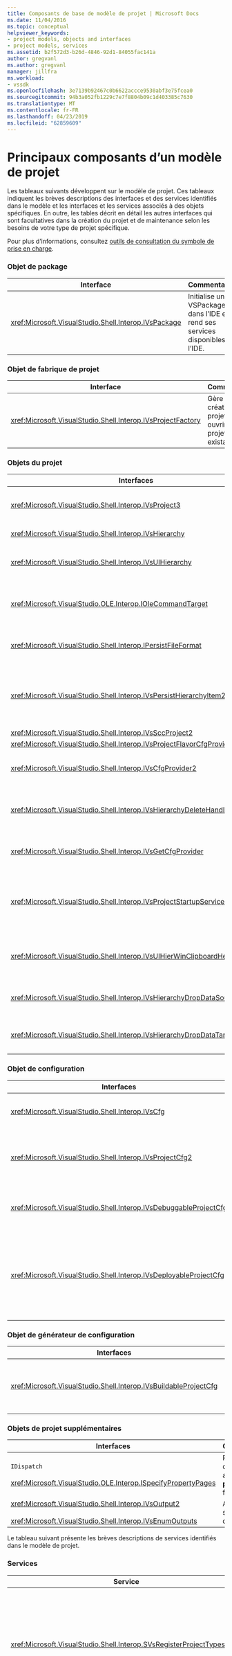 ```yaml
---
title: Composants de base de modèle de projet | Microsoft Docs
ms.date: 11/04/2016
ms.topic: conceptual
helpviewer_keywords:
- project models, objects and interfaces
- project models, services
ms.assetid: b2f572d3-b26d-4846-92d1-84055fac141a
author: gregvanl
ms.author: gregvanl
manager: jillfra
ms.workload:
- vssdk
ms.openlocfilehash: 3e7139b92467c0b6622accce9530abf3e75fcea0
ms.sourcegitcommit: 94b3a052fb1229c7e7f8804b09c1d403385c7630
ms.translationtype: MT
ms.contentlocale: fr-FR
ms.lasthandoff: 04/23/2019
ms.locfileid: "62859609"
---
```

# <a name="project-model-core-components"></a>Principaux composants d’un modèle de projet
Les tableaux suivants développent sur le modèle de projet. Ces tableaux indiquent les brèves descriptions des interfaces et des services identifiés dans le modèle et les interfaces et les services associés à des objets spécifiques. En outre, les tables décrit en détail les autres interfaces qui sont facultatives dans la création du projet et de maintenance selon les besoins de votre type de projet spécifique.

 Pour plus d’informations, consultez [outils de consultation du symbole de prise en charge](../../extensibility/internals/supporting-symbol-browsing-tools.md).

### <a name="package-object"></a>Objet de package

|Interface|Commentaires|
|---------------|--------------|
|<xref:Microsoft.VisualStudio.Shell.Interop.IVsPackage>|Initialise un VSPackage dans l’IDE et rend ses services disponibles à l’IDE.|

### <a name="project-factory-object"></a>Objet de fabrique de projet

|Interface|Commentaires|
|---------------|--------------|
|<xref:Microsoft.VisualStudio.Shell.Interop.IVsProjectFactory>|Gère la création de projets et ouvrir des projets existants.|

### <a name="project-objects"></a>Objets du projet

|Interfaces|Commentaires|
|----------------|--------------|
|<xref:Microsoft.VisualStudio.Shell.Interop.IVsProject3>|Gère l’ajout et la suppression d’éléments de projet, ouvre des éditeurs et gère le mappage entre chaque moniker de document et le `VSITEMID`. Hérite de `IVsProject` et `IVsProject2`.|
|<xref:Microsoft.VisualStudio.Shell.Interop.IVsHierarchy>|Gère les propriétés de navigation et l’affichage et fournit des événements.|
|<xref:Microsoft.VisualStudio.Shell.Interop.IVsUIHierarchy>|Permet de commande d’exécution similaire à celle de `IOleCommandTarget` pour les commandes telles que couper et de changement de nom qui s’appliquent uniquement lorsque le focus est dans l’Explorateur de solutions.|
|<xref:Microsoft.VisualStudio.OLE.Interop.IOleCommandTarget>|Sert d’interface de cible de commande principale pour une hiérarchie de projet. Il est l’interface standard pour interroger des objets pour leurs commandes d’état ou état et en cours d’exécution de commande. Disponible lorsque vous n'avez pas le focus dans la fenêtre projet.|
|<xref:Microsoft.VisualStudio.Shell.Interop.IPersistFileFormat>|Coordonne la persistance de l’état du projet. En règle générale, l’état du projet est stocké dans un fichier de projet, mais peut être adaptée à des systèmes de stockage qui ne sont pas basés sur fichier.|
|<xref:Microsoft.VisualStudio.Shell.Interop.IVsPersistHierarchyItem2>|Permet au projet gérer tous les aspects de la persistance pour ses éléments de projet en tant que fichiers sur disque ou des objets dans d’autres systèmes de stockage. Le `IVsPersistHierarchyItem2` interface est utilisée pour les éléments qui n’implémentent pas le <xref:Microsoft.VisualStudio.Shell.Interop.IVsPersistDocData2> interface.|
|<xref:Microsoft.VisualStudio.Shell.Interop.IVsSccProject2>|Coordonne les interactions avec le contrôle de code source.|
|<xref:Microsoft.VisualStudio.Shell.Interop.IVsProjectFlavorCfgProvider>|Permet de projets à gérer les informations de configuration.|
|<xref:Microsoft.VisualStudio.Shell.Interop.IVsCfgProvider2>|Gère les objets de configuration de projet, tels que les configurations Debug/Release. Générer, déployer et déboguer les opérations sont coordonnées par le biais des objets de configuration de projet.|
|<xref:Microsoft.VisualStudio.Shell.Interop.IVsHierarchyDeleteHandler>|Implémenté par les hiérarchies pour contrôler la suppression (destructeur) ou de supprimer les options (non destructif) pour les éléments de la hiérarchie. Appeler l’Interface de requête sur le `IVsHierarchyDeleteHandler` de l’interface à partir de la `IVsHierarchy` interface.|
|<xref:Microsoft.VisualStudio.Shell.Interop.IVsGetCfgProvider>|Fournit la possibilité de mise en œuvre de l’objet qui prend en charge la `IVsCfgProvider2` interface sur une autre identité COM à l’objet de projet qui implémente le `IVsHierarchy` interface.|
|<xref:Microsoft.VisualStudio.Shell.Interop.IVsProjectStartupServices>|Interface facultative implémentée pour rendre votre projet extensible par d’autres développeurs. Le `IVsProjectStartupServices` interface permet à un VSPackage de tiers à inscrire un GUID qui persistent dans votre fichier projet afin que chaque fois que votre projet se charge, vous chargez le GUID du service tiers dans votre fichier projet et l’appel `QueryService` pour ce GUID.|
|<xref:Microsoft.VisualStudio.Shell.Interop.IVsUIHierWinClipboardHelperEvents>|Implémenté par les hiérarchies source dans un `UIHierarchy` fenêtre pour coordonner les opérations de Presse-papiers telles que couper, copier et coller. Utilisez le `AdviseClipboardHelperEvents` interface pour enregistrer les événements du Presse-papiers.|
|<xref:Microsoft.VisualStudio.Shell.Interop.IVsHierarchyDropDataSource2>|Fournit des informations sur un élément déplacé par rapport à sa source de données pendant une opération de glisser-déplacer dans une fenêtre hiérarchie d’interface utilisateur. Appelée à partir de la `IVsHierarchy` interface.|
|<xref:Microsoft.VisualStudio.Shell.Interop.IVsHierarchyDropDataTarget>|Fournit des informations sur un élément déplacé par rapport à sa cible de déplacement pendant une opération de glisser-déplacer dans une fenêtre hiérarchie d’interface utilisateur. Appelée à partir de la `IVsHierarchy` interface.|

### <a name="configuration-object"></a>Objet de configuration

|Interfaces|Commentaires|
|----------------|--------------|
|<xref:Microsoft.VisualStudio.Shell.Interop.IVsCfg>|Fournit des informations sur une configuration.|
|<xref:Microsoft.VisualStudio.Shell.Interop.IVsProjectCfg2>|Permet de projets à gérer les informations de configuration.|
|<xref:Microsoft.VisualStudio.Shell.Interop.IVsDebuggableProjectCfg>|Permet à un projet à exécuter sous le contrôle du débogueur.|
|<xref:Microsoft.VisualStudio.Shell.Interop.IVsDeployableProjectCfg>|Implémentée par les projets de déploiement qui effectuent des opérations de déploiement pour d’autres projets.|

### <a name="configuration-builder-object"></a>Objet de générateur de configuration

|Interfaces|Commentaires|
|----------------|--------------|
|<xref:Microsoft.VisualStudio.Shell.Interop.IVsBuildableProjectCfg>|Gère l’opération de génération d’une configuration de projet.|

### <a name="additional-project-objects"></a>Objets de projet supplémentaires

|Interfaces|Commentaires|
|----------------|--------------|
|`IDispatch`<br /><br /> <xref:Microsoft.VisualStudio.OLE.Interop.ISpecifyPropertyPages>|Propriétés d’élément affiche le **propriétés** fenêtre.|
|<xref:Microsoft.VisualStudio.Shell.Interop.IVsOutput2><br /><br /> <xref:Microsoft.VisualStudio.Shell.Interop.IVsEnumOutputs>|Affiche les sorties pour le déploiement.|

 Le tableau suivant présente les brèves descriptions de services identifiés dans le modèle de projet.

### <a name="services"></a>Services

|Service|Commentaires|
|-------------|--------------|
|<xref:Microsoft.VisualStudio.Shell.Interop.SVsRegisterProjectTypes>|Utilisé par les VSPackages qui implémentent les types de projets pour inscrire que leur fabrique de projet existe avec l’IDE. Votre VSPackage doit appeler `QueryService` pour ce service et inscrire la fabrique de projet lorsque `IVsPackage::SetSite` méthode est appelée. Si le `SetSite` méthode n’est pas appelée, votre projet n’est pas instancié.|
|<xref:Microsoft.VisualStudio.Shell.Interop.SVsSolution>|Fournit l’accès à la notion de l’IDE intégrée, interne de la solution actuelle, comme la possibilité d’énumérer des projets, créer des projets, tenez compte des modifications du projet et ainsi de suite.|
|<xref:Microsoft.VisualStudio.Shell.Interop.SVsSccManager>|Appelé par les projets qui souhaitent participer au contrôle de code source.|
|<xref:Microsoft.VisualStudio.Shell.Interop.SVsRunningDocumentTable>|Gère une table de documents ouverts pour déterminer si un ou plusieurs de vos éléments de projet sont déjà ouverts.|
|<xref:Microsoft.VisualStudio.Shell.Interop.SVsUIShellOpenDocument>|Contient les interfaces et les méthodes appelées pour ouvrir un élément de projet à l’aide de l’éditeur standard ou un éditeur spécifique.|
|<xref:Microsoft.VisualStudio.Shell.Interop.SVsTrackProjectDocuments>|Requis pour être appelée par tous les projets lors de leur ajouter, supprimer ou renommer leurs éléments.|
|<xref:Microsoft.VisualStudio.Shell.Interop.SVsFileChangeEx>|Gère les modifications apportées à un fichier ou un répertoire et avertit les clients lorsque les fichiers sélectionnés ont été modifiés sur le disque.|
|<xref:Microsoft.VisualStudio.Shell.Interop.SVsQueryEditQuerySave>|Doit être appelée par tous les projets et les éditeurs avant leur dirty éléments ou les enregistrent.|
|<xref:Microsoft.VisualStudio.Shell.Interop.SVsSolutionBuildManager>|Gère l’ordre des opérations de génération et de déploiement pour les configurations de projet.|
|<xref:Microsoft.VisualStudio.Shell.Interop.SVsShellDebugger>|Fournit l’accès aux services de débogueur de bas niveau utilisés pour la plupart des contrôles de débogage.|
|<xref:Microsoft.VisualStudio.Shell.Interop.SVsShellMonitorSelection>|Permet un accès de VSPackages vers des informations sur les sélections actuelles et permet la communication avec le **propriétés** fenêtre.|
|<xref:Microsoft.VisualStudio.Shell.Interop.SVsUIShell>|Fournit des fonctionnalités IDE associées à l’interface utilisateur de base, telles que la capacité à créer et énumérer des fenêtres Outil ou les fenêtres de document ou pour signaler une erreur à l’utilisateur.|
|<xref:Microsoft.VisualStudio.Shell.Interop.SVsStatusbar>|Fournit l’accès à la barre d’état de l’IDE.|
|<xref:Microsoft.VisualStudio.Shell.Interop.IVsExtensibility3>|Utilisé pour implémenter le modèle automation. Dans votre modèle de projet, vous renvoie un objet de propriétés qui vous permet de crée une instance de cet objet.|
|<xref:Microsoft.VisualStudio.Shell.Interop.SVsUIHierWinClipboardHelper>|Utilisé pour implémenter des événements du Presse-papiers sur l’objet de projet dans la hiérarchie. `SVsUIHierWinClipboardHelper` vous permet de correctement handle couper, copier et opérations de collage.|

## <a name="see-also"></a>Voir aussi
- <xref:Microsoft.VisualStudio.OLE.Interop.IOleCommandTarget>
- [Liste de contrôle : Création de nouveaux types de projets](../../extensibility/internals/checklist-creating-new-project-types.md)
- [Pas dans la génération : À l’aide des Classes de projet HierUtil7 pour implémenter un Type de projet (C++)](https://msdn.microsoft.com/library/a5c16a09-94a2-46ef-87b5-35b815e2f346)
- [Prise en charge des outils de consultation de symbole](../../extensibility/internals/supporting-symbol-browsing-tools.md)
- [Éléments d’un modèle de projet](../../extensibility/internals/elements-of-a-project-model.md)